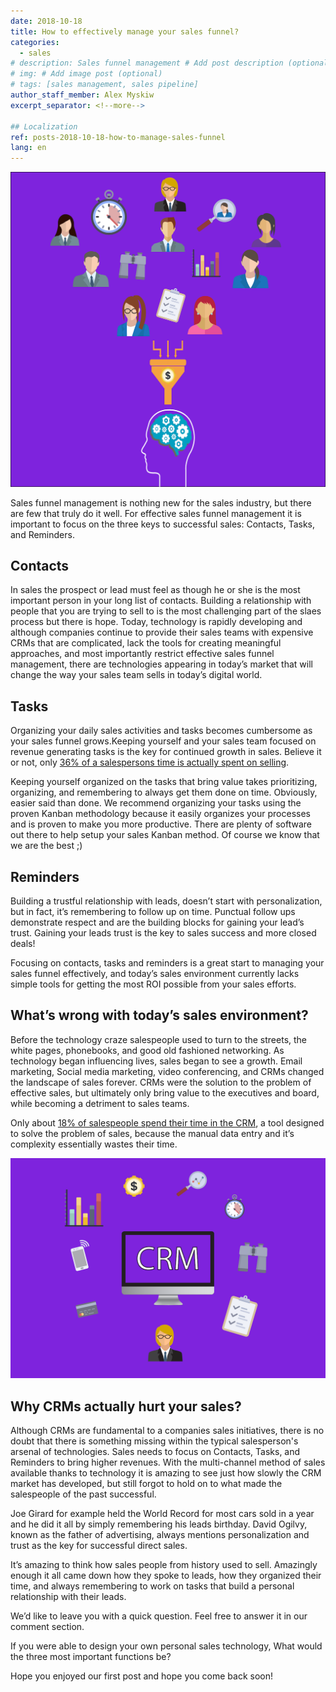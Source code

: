 ```yaml
---
date: 2018-10-18
title: How to effectively manage your sales funnel?
categories:
  - sales
# description: Sales funnel management # Add post description (optional)
# img: # Add image post (optional)
# tags: [sales management, sales pipeline]
author_staff_member: Alex Myskiw
excerpt_separator: <!--more-->

## Localization
ref: posts-2018-10-18-how-to-manage-sales-funnel
lang: en
---
```

![Sales Funnel Management](/images/Sales_Funnel_Logo.png)

Sales funnel management is nothing new for the sales industry, but there are few that truly do it well. For effective sales funnel management it is important to focus on the three keys to successful sales:
Contacts, Tasks, and Reminders.

<!--more-->

## Contacts

In sales the prospect or lead must feel as though he or she is the most important person in your long list of contacts. Building a relationship with people that you are trying to sell to is the most challenging part of the slaes process but there is hope. Today, technology is rapidly developing and although companies continue to provide their sales teams with expensive CRMs that are complicated, lack the tools for creating meaningful approaches, and most importantly restrict effective sales funnel management, there are technologies appearing in today’s market that will change the way your sales team sells in today’s digital world.  

## Tasks

Organizing your daily sales activities and tasks becomes cumbersome as your sales funnel grows.Keeping yourself and your sales team focused on revenue generating tasks is the key for continued growth in sales. Believe it or not, only [36% of a salespersons time is actually spent on selling](https://www.forbes.com/sites/kenkrogue/2018/01/10/why-sales-reps-spend-less-than-36-of-time-selling-and-less-than-18-in-crm/#2fc7468b998f).

Keeping yourself organized on the tasks that bring value takes prioritizing, organizing, and remembering to always get them done on time. Obviously, easier said than done. We recommend organizing your tasks using the proven Kanban methodology because it easily organizes your processes and is proven to make you more productive. There are plenty of software out there to help setup your sales Kanban method. Of course we know that we are the best ;)

## Reminders

Building a trustful relationship with leads, doesn’t start with personalization, but in fact, it’s remembering to follow up on time. Punctual follow ups demonstrate respect and are the building blocks for gaining your lead’s trust. Gaining your leads trust is the key to sales success and more closed deals!

Focusing on contacts, tasks and reminders is a great start to managing your sales funnel effectively, and today’s sales environment currently lacks simple tools for getting the most ROI possible from your sales efforts.

## What’s wrong with today’s sales environment?

Before the technology craze salespeople used to turn to the streets, the white pages, phonebooks, and good old fashioned networking. As technology began influencing lives, sales began to see a growth. Email marketing, Social media marketing, video conferencing, and CRMs changed the landscape of sales forever. CRMs were the solution to the problem of effective sales, but ultimately only bring value to the executives and board, while becoming a detriment to sales teams. 

Only about [18% of salespeople spend their time in the CRM](https://www.forbes.com/sites/kenkrogue/2018/01/10/why-sales-reps-spend-less-than-36-of-time-selling-and-less-than-18-in-crm/#2fc7468b998f), a tool designed to solve the problem of sales, because the manual data entry and it’s complexity essentially wastes their time. 

![Why CRMs hurt sales?](/images/Blog_Post_Current_CRM.png)

## Why CRMs actually hurt your sales?

Although CRMs are fundamental to a companies sales initiatives, there is no doubt that there is something missing within the typical salesperson's arsenal of technologies. Sales needs to focus on Contacts, Tasks, and Reminders to bring higher revenues. With the multi-channel method of sales available thanks to technology it is amazing to see just how slowly the CRM market has developed, but still forgot to hold on to what made the salespeople of the past successful. 

Joe Girard for example held the World Record for most cars sold in a year and he did it all by simply remembering his leads birthday. 
David Ogilvy, known as the father of advertising, always mentions personalization and trust as the key for successful direct sales. 

It’s amazing to think how sales people from history used to sell. Amazingly enough it all came down how they spoke to leads, how they organized their time, and always remembering to work on tasks that build a personal relationship with their leads. 

We’d like to leave you with a quick question. Feel free to answer it in our comment section.

If you were able to design your own personal sales technology, What would the three most important functions be?

Hope you enjoyed our first post and hope you come back soon!
